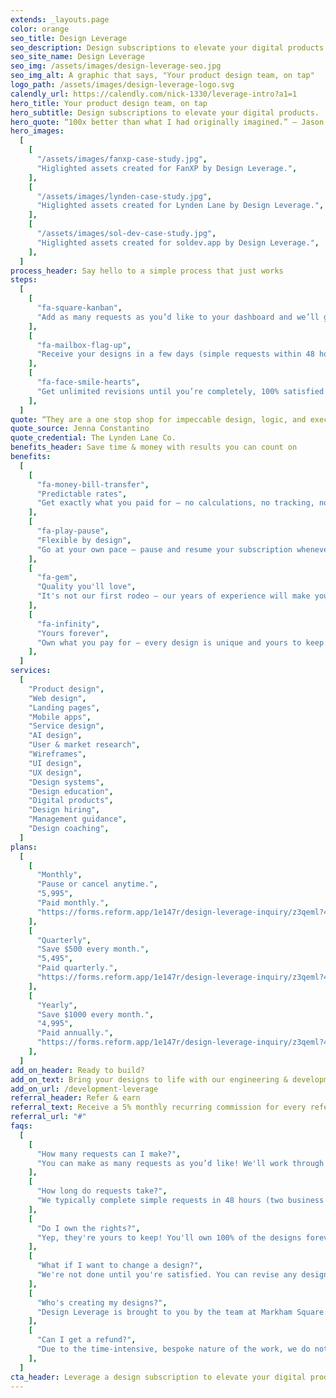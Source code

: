 ```yaml
---
extends: _layouts.page
color: orange
seo_title: Design Leverage
seo_description: Design subscriptions to elevate your digital products.
seo_site_name: Design Leverage
seo_img: /assets/images/design-leverage-seo.jpg
seo_img_alt: A graphic that says, "Your product design team, on tap"
logo_path: /assets/images/design-leverage-logo.svg
calendly_url: https://calendly.com/nick-1330/leverage-intro?a1=1
hero_title: Your product design team, on tap
hero_subtitle: Design subscriptions to elevate your digital products.
hero_quote: “100x better than what I had originally imagined.” – Jason Chen
hero_images:
  [
    [
      "/assets/images/fanxp-case-study.jpg",
      "Higlighted assets created for FanXP by Design Leverage.",
    ],
    [
      "/assets/images/lynden-case-study.jpg",
      "Higlighted assets created for Lynden Lane by Design Leverage.",
    ],
    [
      "/assets/images/sol-dev-case-study.jpg",
      "Higlighted assets created for soldev.app by Design Leverage.",
    ],
  ]
process_header: Say hello to a simple process that just works
steps:
  [
    [
      "fa-square-kanban",
      "Add as many requests as you’d like to your dashboard and we’ll get to work.",
    ],
    [
      "fa-mailbox-flag-up",
      "Receive your designs in a few days (simple requests within 48 hours from Monday to Friday).",
    ],
    [
      "fa-face-smile-hearts",
      "Get unlimited revisions until you’re completely, 100% satisfied with the results.",
    ],
  ]
quote: “They are a one stop shop for impeccable design, logic, and execution.”
quote_source: Jenna Constantino
quote_credential: The Lynden Lane Co.
benefits_header: Save time & money with results you can count on
benefits:
  [
    [
      "fa-money-bill-transfer",
      "Predictable rates",
      "Get exactly what you paid for – no calculations, no tracking, no surprises.",
    ],
    [
      "fa-play-pause",
      "Flexible by design",
      "Go at your own pace – pause and resume your subscription whenever.",
    ],
    [
      "fa-gem",
      "Quality you'll love",
      "It's not our first rodeo – our years of experience will make your designs shine.",
    ],
    [
      "fa-infinity",
      "Yours forever",
      "Own what you pay for – every design is unique and yours to keep.",
    ],
  ]
services:
  [
    "Product design",
    "Web design",
    "Landing pages",
    "Mobile apps",
    "Service design",
    "AI design",
    "User & market research",
    "Wireframes",
    "UI design",
    "UX design",
    "Design systems",
    "Design education",
    "Digital products",
    "Design hiring",
    "Management guidance",
    "Design coaching",
  ]
plans:
  [
    [
      "Monthly",
      "Pause or cancel anytime.",
      "5,995",
      "Paid monthly.",
      "https://forms.reform.app/1e147r/design-leverage-inquiry/z3qeml?47bdd25f-e200-4f2b-bdb6-44e8ca820633=Monthly%20($5,995/month)",
    ],
    [
      "Quarterly",
      "Save $500 every month.",
      "5,495",
      "Paid quarterly.",
      "https://forms.reform.app/1e147r/design-leverage-inquiry/z3qeml?47bdd25f-e200-4f2b-bdb6-44e8ca820633=Quarterly%20($5,495/month)",
    ],
    [
      "Yearly",
      "Save $1000 every month.",
      "4,995",
      "Paid annually.",
      "https://forms.reform.app/1e147r/design-leverage-inquiry/z3qeml?47bdd25f-e200-4f2b-bdb6-44e8ca820633=Yearly%20($4,995/month)",
    ],
  ]
add_on_header: Ready to build?
add_on_text: Bring your designs to life with our engineering & development subscriptions.
add_on_url: /development-leverage
referral_header: Refer & earn
referral_text: Receive a 5% monthly recurring commission for every referral you make.
referral_url: "#"
faqs:
  [
    [
      "How many requests can I make?",
      "You can make as many requests as you’d like! We'll work through them one by one based on the priority you set. You can always change your priorities at any time.",
    ],
    [
      "How long do requests take?",
      "We typically complete simple requests in 48 hours (two business days). Larger, more complicated requests take longer. We provide estimates for each request, so you'll have a clear understanding of the timeline.",
    ],
    [
      "Do I own the rights?",
      "Yep, they're yours to keep! You'll own 100% of the designs forever.",
    ],
    [
      "What if I want to change a design?",
      "We're not done until you're satisfied. You can revise any design as many times as you'd like.",
    ],
    [
      "Who's creating my designs?",
      "Design Leverage is brought to you by the team at Markham Square. Our highly skilled & experienced designers will take of your needs.",
    ],
    [
      "Can I get a refund?",
      "Due to the time-intensive, bespoke nature of the work, we do not offer refunds. If you're on the fence, we recommend trying a monthly plan to see if we're a fit for your needs.",
    ],
  ]
cta_header: Leverage a design subscription to elevate your digital product
---
```

